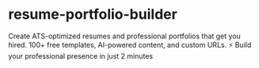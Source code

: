# resume-portfolio-builder
Create ATS-optimized resumes and professional portfolios that get you hired. 100+ free templates, AI-powered content, and custom URLs. ⚡ Build your professional presence in just 2 minutes
